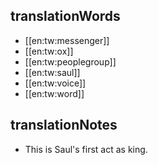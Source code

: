 ## translationWords

* [[en:tw:messenger]]
* [[en:tw:ox]]
* [[en:tw:peoplegroup]]
* [[en:tw:saul]]
* [[en:tw:voice]]
* [[en:tw:word]]

## translationNotes

* This is Saul's first act as king.
